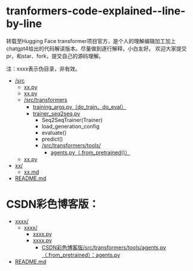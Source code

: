 # tranformers-code-explained--line-by-line

转载至Hugging Face transformer项目官方，是个人的理解编辑加工加上chatgpt4给出的代码解读版本。尽量做到逐行解释，小白友好。
欢迎大家提交pr，和star、fork，提交自己的源码理解。

注：xxxx表示伪目录，非有效。

* [/src](./src)
   * [xx.py](./src/utils/common.py)
   * [xx.py](./src/utils/peft_trainer.py) 
   * [/src/transformers](/src/transformers)
     * [training_args.py（do_train、do_eval）](/src/transformers/training_args.py)
     * [trainer_seq2seq.py](/src/transformers/trainer_seq2seq.py)
       * Seq2SeqTrainer(Trainer)
       * load_generation_config
       * evaluate()
       * predict()
       * [/src/transformers/tools/](/src/transformers/tools)
         * [agents.py（.from_pretrained()）](/src/transformers/tools/agents.py)
  * [xx.py](./src/train_sft.py)
* [xx/](./examples)
  * [xx.md](./examples/ads_generation.md)
* [README.md](./README.md)

  


# CSDN彩色博客版：
* [xxxx/](./ChatGLM-Efficient-Tuning-Explained/src)
  * [xxxx/](./ChatGLM-Efficient-Tuning-Explained/src/utils)
    * [xxxx.py](./ChatGLM-Efficient-Tuning-Explained/src/utils/common.py)
    * [xxxx.py](./ChatGLM-Efficient-Tuning-Explained/src/utils/peft_trainer.py)
      * [CSDN彩色博客版/src/transformers/tools/agents.py（.from_pretrained）：agents.py](https://zengxiaojian.blog.csdn.net/article/details/131578327)
* [README.md](./ChatGLM-Efficient-Tuning-Explained/README.md)


